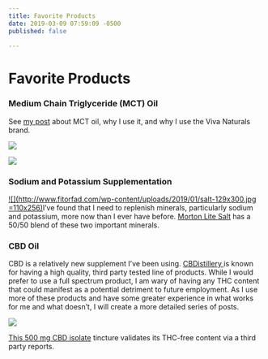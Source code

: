 ```yaml
---
title: Favorite Products
date: 2019-03-09 07:59:09 -0500
published: false

---
```

# Favorite Products

### **Medium Chain Triglyceride (MCT) Oil**

See [my post](http://supplements-to-my-diet-that-help-me-be-successful/) about MCT oil, why I use it, and why I use the Viva Naturals brand.

[![](https://ws-na.amazon-adsystem.com/widgets/q?_encoding=UTF8&MarketPlace=US&ASIN=B00MGW5UVY&ServiceVersion=20070822&ID=AsinImage&WS=1&Format=_SL250_&tag=fitorfad-20)](https://www.amazon.com/gp/product/B00MGW5UVY/ref=as_li_tl?ie=UTF8&camp=1789&creative=9325&creativeASIN=B00MGW5UVY&linkCode=as2&tag=fitorfad-20&linkId=bdf4fc00141353336edf0ea4f6278b12)

![](https://ir-na.amazon-adsystem.com/e/ir?t=fitorfad-20&l=am2&o=1&a=B00MGW5UVY)

### **Sodium and Potassium Supplementation**

[![](http://www.fitorfad.com/wp-content/uploads/2019/01/salt-129x300.jpg =110x256)](https://amzn.to/2M0cYvv)I’ve found that I need to replenish minerals, particularly sodium and potassium, more now than I ever have before. [Morton Lite Salt](https://amzn.to/2SAiGGJ) has a 50/50 blend of these two important minerals.

### **CBD Oil**

CBD is a relatively new supplement I’ve been using. [CBDistillery ](https://www.thecbdistillery.com/?rfsn=2141149.00102c&utm_source=refersion&utm_medium=affiliate&utm_campaign=2141149.00102c)is known for having a high quality, third party tested line of products. While I would prefer to use a full spectrum product, I am wary of having any THC content that could manifest as a potential detriment to future employment. As I use more of these products and have some greater experience in what works for me and what doesn’t, I will create a more detailed series of posts.

[![](https://www.fitorfad.com/wp-content/uploads/2019/01/500-ISO-Tincture-Mockup-600x600-300x300.png)](https://www.thecbdistillery.com/product/500mg-pure-cbd-oil-thc-free-tincture/?rfsn=2141149.00102c&utm_source=refersion&utm_medium=affiliate&utm_campaign=2141149.00102c&rfsn=2141149.00102c&utm_source=refersion&utm_medium=affiliate&utm_campaign=2141149.00102c)

[This 500 mg CBD isolate](https://www.thecbdistillery.com/product/500mg-pure-cbd-oil-thc-free-tincture/?rfsn=2141149.00102c&utm_source=refersion&utm_medium=affiliate&utm_campaign=2141149.00102c&rfsn=2141149.00102c&utm_source=refersion&utm_medium=affiliate&utm_campaign=2141149.00102c) tincture validates its THC-free content via a third party reports.